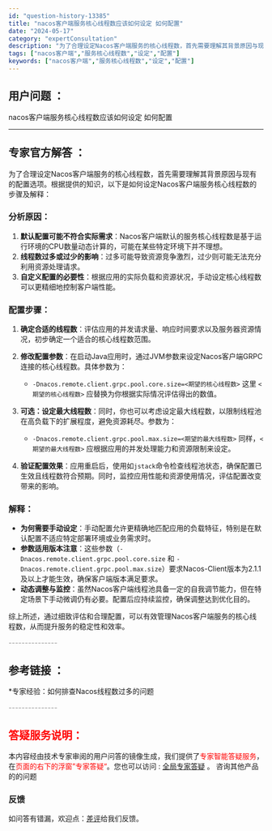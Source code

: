 ```yaml
---
id: "question-history-13385"
title: "nacos客户端服务核心线程数应该如何设定 如何配置"
date: "2024-05-17"
category: "expertConsultation"
description: "为了合理设定Nacos客户端服务的核心线程数，首先需要理解其背景原因与现有的配置选项。根据提供的知识，以下是如何设定Nacos客户端服务核心线程数的步骤及解释：### 分析原因：1. **默认配置可能不符合实际需求**：Nacos客户端默认的服务核心线程数是基于运行环境的CPU数量动态计算的，可能在"
tags: ["nacos客户端","服务核心线程数","设定","配置"]
keywords: ["nacos客户端","服务核心线程数","设定","配置"]
---
```


## 用户问题 ： 
 nacos客户端服务核心线程数应该如何设定 如何配置  

---------------
## 专家官方解答 ：

为了合理设定Nacos客户端服务的核心线程数，首先需要理解其背景原因与现有的配置选项。根据提供的知识，以下是如何设定Nacos客户端服务核心线程数的步骤及解释：

### 分析原因：
1. **默认配置可能不符合实际需求**：Nacos客户端默认的服务核心线程数是基于运行环境的CPU数量动态计算的，可能在某些特定环境下并不理想。
2. **线程数过多或过少的影响**：过多可能导致资源竞争激烈，过少则可能无法充分利用资源处理请求。
3. **自定义配置的必要性**：根据应用的实际负载和资源状况，手动设定核心线程数可以更精细地控制客户端性能。

### 配置步骤：
1. **确定合适的线程数**：评估应用的并发请求量、响应时间要求以及服务器资源情况，初步确定一个适合的核心线程数范围。
   
2. **修改配置参数**：在启动Java应用时，通过JVM参数来设定Nacos客户端GRPC连接的核心线程数。具体参数为：
   - `-Dnacos.remote.client.grpc.pool.core.size=<期望的核心线程数>`
   这里 `<期望的核心线程数>` 应替换为你根据实际情况评估得出的数值。

3. **可选：设定最大线程数**：同时，你也可以考虑设定最大线程数，以限制线程池在高负载下的扩展程度，避免资源耗尽。参数为：
   - `-Dnacos.remote.client.grpc.pool.max.size=<期望的最大线程数>`
   同样，`<期望的最大线程数>` 应根据应用的并发处理能力和资源限制来设定。

4. **验证配置效果**：应用重启后，使用如`jstack`命令检查线程池状态，确保配置已生效且线程数符合预期。同时，监控应用性能和资源使用情况，评估配置改变带来的影响。

### 解释：
- **为何需要手动设定**：手动配置允许更精确地匹配应用的负载特征，特别是在默认配置不适应特定部署环境或业务需求时。
- **参数适用版本注意**：这些参数（`-Dnacos.remote.client.grpc.pool.core.size` 和 `-Dnacos.remote.client.grpc.pool.max.size`）要求Nacos-Client版本为2.1.1及以上才能生效，确保客户端版本满足要求。
- **动态调整与监控**：虽然Nacos客户端线程池具备一定的自我调节能力，但在特定场景下手动微调仍有必要。配置后应持续监控，确保调整达到优化目的。

综上所述，通过细致评估和合理配置，可以有效管理Nacos客户端服务的核心线程数，从而提升服务的稳定性和效率。


<font color="#949494">---------------</font> 


## 参考链接 ：

*专家经验：如何排查Nacos线程数过多的问题 


 <font color="#949494">---------------</font> 
 


## <font color="#FF0000">答疑服务说明：</font> 

本内容经由技术专家审阅的用户问答的镜像生成，我们提供了<font color="#FF0000">专家智能答疑服务</font>，在<font color="#FF0000">页面的右下的浮窗”专家答疑“</font>。您也可以访问 : [全局专家答疑](https://answer.opensource.alibaba.com/docs/intro) 。 咨询其他产品的的问题

### 反馈
如问答有错漏，欢迎点：[差评](https://ai.nacos.io/user/feedbackByEnhancerGradePOJOID?enhancerGradePOJOId=13880)给我们反馈。
